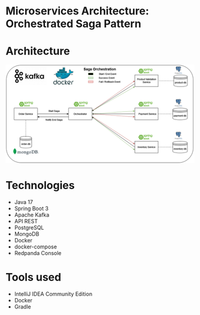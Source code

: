 # Microservices Architecture: Orchestrated Saga Pattern

# Architecture
<img src="content/Architecture.png">

# Technologies
* Java 17
* Spring Boot 3
* Apache Kafka
* API REST
* PostgreSQL
* MongoDB
* Docker
* docker-compose
* Redpanda Console

# Tools used
* IntelliJ IDEA Community Edition
* Docker
* Gradle
